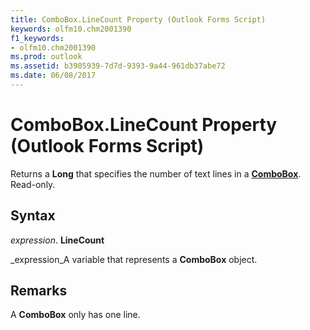 ```yaml
---
title: ComboBox.LineCount Property (Outlook Forms Script)
keywords: olfm10.chm2001390
f1_keywords:
- olfm10.chm2001390
ms.prod: outlook
ms.assetid: b3905939-7d7d-9393-9a44-961db37abe72
ms.date: 06/08/2017
---
```



# ComboBox.LineCount Property (Outlook Forms Script)

Returns a  **Long** that specifies the number of text lines in a **[ComboBox](Outlook.combobox.md)**. Read-only.


## Syntax

 _expression_. **LineCount**

 _expression_A variable that represents a  **ComboBox** object.


## Remarks

A  **ComboBox** only has one line.


